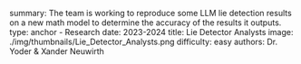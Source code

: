summary: The team is working to reproduce some LLM lie detection results on a new math model to determine the accuracy of the results it outputs.
type: anchor - Research
date: 2023-2024
title: Lie Detector Analysts
image: ./img/thumbnails/Lie_Detector_Analysts.png
difficulty: easy
authors: Dr. Yoder & Xander Neuwirth
